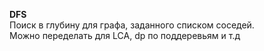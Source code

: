**DFS**  
Поиск в глубину для графа, заданного списком соседей.  
Можно переделать для LCA, dp по поддеревьям и т.д
